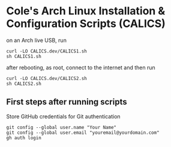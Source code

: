 # Cole's Arch Linux Installation & Configuration Scripts (CALICS)
on an Arch live USB, run
```
curl -LO CALICS.dev/CALICS1.sh
sh CALICS1.sh
```
after rebooting, as root, connect to the internet and then run
```
curl -LO CALICS.dev/CALICS2.sh
sh CALICS2.sh
```

## First steps after running scripts
Store GitHub credentials for Git authentication
```
git config --global user.name "Your Name"
git config --global user.email "youremail@yourdomain.com"
gh auth login
```
